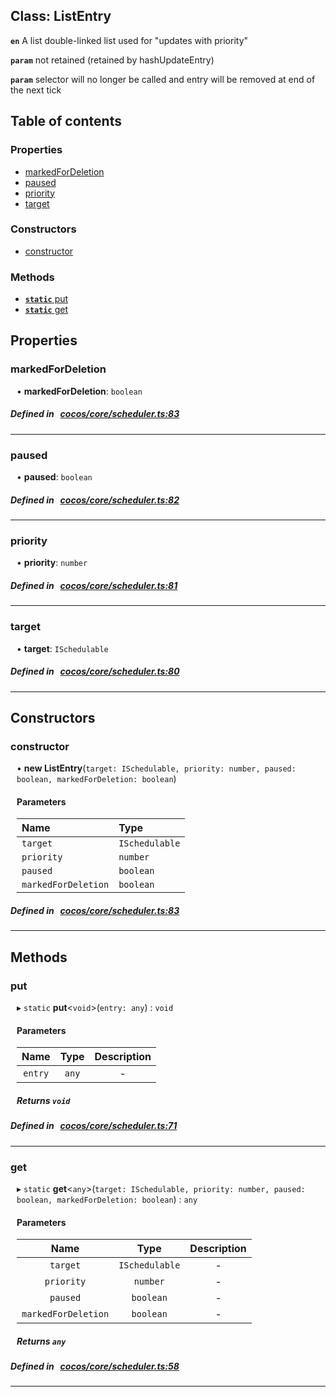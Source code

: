 
## Class: ListEntry






**`en`** A list double-linked list used for "updates with priority"



**`param`** not retained (retained by hashUpdateEntry)





**`param`** selector will no longer be called and entry will be removed at end of the next tick



<div class="table-of-content">
<h2>Table of contents</h2>


### Properties

- [ markedForDeletion](#markedForDeletion)
- [ paused](#paused)
- [ priority](#priority)
- [ target](#target)

### Constructors

- [ constructor](#constructor)

### Methods

- [ **`static`**  put](#put)
- [ **`static`**  get](#get)
</div>

## Properties


### markedForDeletion
<div style="margin-left: 10px;">




•  **markedForDeletion**:
`boolean` 
</div>

##### Defined in &nbsp;   [cocos/core/scheduler.ts:83](https://github.com/cocos-creator/engine/blob/c7bf6b8a9/cocos/core/scheduler.ts#L83)&nbsp;


___


### paused
<div style="margin-left: 10px;">




•  **paused**:
`boolean` 
</div>

##### Defined in &nbsp;   [cocos/core/scheduler.ts:82](https://github.com/cocos-creator/engine/blob/c7bf6b8a9/cocos/core/scheduler.ts#L82)&nbsp;


___


### priority
<div style="margin-left: 10px;">




•  **priority**:
`number` 
</div>

##### Defined in &nbsp;   [cocos/core/scheduler.ts:81](https://github.com/cocos-creator/engine/blob/c7bf6b8a9/cocos/core/scheduler.ts#L81)&nbsp;


___


### target
<div style="margin-left: 10px;">




•  **target**:
`ISchedulable` 
</div>

##### Defined in &nbsp;   [cocos/core/scheduler.ts:80](https://github.com/cocos-creator/engine/blob/c7bf6b8a9/cocos/core/scheduler.ts#L80)&nbsp;


___

<!---->
## Constructors


### constructor
<div style="margin-left: 10px;">

• **new ListEntry**(`target: ISchedulable, priority: number, paused: boolean, markedForDeletion: boolean`)

#### Parameters

| Name | Type |
| :------ | :------ |
| `target` | `ISchedulable` |
| `priority` | `number` |
| `paused` | `boolean` |
| `markedForDeletion` | `boolean` |
</div>

##### Defined in &nbsp;   [cocos/core/scheduler.ts:83](https://github.com/cocos-creator/engine/blob/c7bf6b8a9/cocos/core/scheduler.ts#L83)&nbsp;


---

<!---->
## Methods

### put

<div style="margin-left: 10px;">

▸ `static`  **put**<`void`\>(`entry: any`) : `void`



#### Parameters

| Name | Type | Description |
| :------: | :------: | :------: |
| `entry` | `any` | - |


##### Returns `void`
</div>

##### Defined in &nbsp;   [cocos/core/scheduler.ts:71](https://github.com/cocos-creator/engine/blob/c7bf6b8a9/cocos/core/scheduler.ts#L71)&nbsp;
___
### get

<div style="margin-left: 10px;">

▸ `static`  **get**<`any`\>(`target: ISchedulable, priority: number, paused: boolean, markedForDeletion: boolean`) : `any`



#### Parameters

| Name | Type | Description |
| :------: | :------: | :------: |
| `target` | `ISchedulable` | - |
| `priority` | `number` | - |
| `paused` | `boolean` | - |
| `markedForDeletion` | `boolean` | - |


##### Returns `any`
</div>

##### Defined in &nbsp;   [cocos/core/scheduler.ts:58](https://github.com/cocos-creator/engine/blob/c7bf6b8a9/cocos/core/scheduler.ts#L58)&nbsp;
___
<!---->



